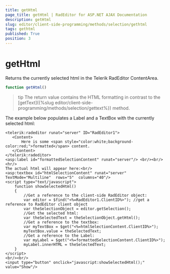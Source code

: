 ```yaml
---
title: getHtml
page_title: getHtml | RadEditor for ASP.NET AJAX Documentation
description: getHtml
slug: editor/client-side-programming/methods/selection/gethtml
tags: gethtml
published: True
position: 3
---
```


# getHtml


Returns the currently selected html in the Telerik RadEditor ContentArea.

````JavaScript 
function getHtml()		
````



>tip The return value contains the HTML formatting in contrast to the [getText]({%slug editor/client-side-programming/methods/selection/gettext%}) method.

The example below populates a Label and a TextBox with the currently selected html:

````ASP.NET
<telerik:radeditor runat="server" ID="RadEditor1">
   <Content>
	   Here is some <span style="color:white;background-color:red;">formatted</span> content.
   </Content>
</telerik:radeditor>
<asp:label id="formattedSelectionContent" runat="server"/> <br/><br/>
<hr/>
The actual html will appear here:<br/>
<asp:textbox id="htmlSelectionContent" runat="server" TextMode="Multiline"  rows="5"  columns="40"/>
<script type="text/javascript">
	function showSelectedHtml()
	{
		//Get a reference to the client-side RadEditor object:
		var editor = $find("<%=RadEditor1.ClientID%>"); //get a reference to RadEditor client object
		var theSelectionObject = editor.getSelection();
		//Get the selected html:
		var theSelectedText = theSelectionObject.getHtml();
		//Get a reference to the textbox:
		var myTextBox = $get("<%=htmlSelectionContent.ClientID%>");
		myTextBox.value = theSelectedText;
		//Get a reference to the Label:
		var myLabel = $get("<%=formattedSelectionContent.ClientID%>");
		myLabel.innerHTML = theSelectedText;
	}
</script>
<br/><br/>
<input type="button" onclick="javascript:showSelectedHtml();" value="Show"/> 
````


